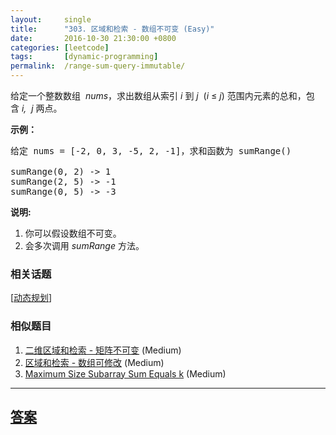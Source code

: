 ```yaml
---
layout:     single
title:      "303. 区域和检索 - 数组不可变 (Easy)"
date:       2016-10-30 21:30:00 +0800
categories: [leetcode]
tags:       [dynamic-programming]
permalink:  /range-sum-query-immutable/
---
```


<p>给定一个整数数组 &nbsp;<em>nums</em>，求出数组从索引&nbsp;<em>i&nbsp;</em>到&nbsp;<em>j&nbsp;&nbsp;</em>(<em>i</em>&nbsp;&le;&nbsp;<em>j</em>) 范围内元素的总和，包含&nbsp;<em>i,&nbsp; j&nbsp;</em>两点。</p>

<p><strong>示例：</strong></p>

<pre>给定 nums = [-2, 0, 3, -5, 2, -1]，求和函数为 sumRange()

sumRange(0, 2) -&gt; 1
sumRange(2, 5) -&gt; -1
sumRange(0, 5) -&gt; -3</pre>

<p><strong>说明:</strong></p>

<ol>
	<li>你可以假设数组不可变。</li>
	<li>会多次调用&nbsp;<em>sumRange</em>&nbsp;方法。</li>
</ol>

### 相关话题
  [[动态规划](https://github.com/openset/leetcode/tree/master/tag/dynamic-programming/README.md)]

### 相似题目
  1. [二维区域和检索 - 矩阵不可变](/range-sum-query-2d-immutable) (Medium)
  1. [区域和检索 - 数组可修改](/range-sum-query-mutable) (Medium)
  1. [Maximum Size Subarray Sum Equals k](/maximum-size-subarray-sum-equals-k) (Medium)

---

## [答案](https://github.com/openset/leetcode/tree/master/problems/range-sum-query-immutable)
